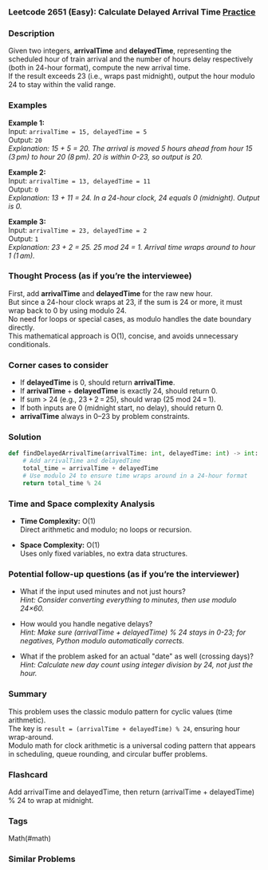 ### Leetcode 2651 (Easy): Calculate Delayed Arrival Time [Practice](https://leetcode.com/problems/calculate-delayed-arrival-time)

### Description  
Given two integers, **arrivalTime** and **delayedTime**, representing the scheduled hour of train arrival and the number of hours delay respectively (both in 24-hour format), compute the new arrival time.  
If the result exceeds 23 (i.e., wraps past midnight), output the hour modulo 24 to stay within the valid range.

### Examples  

**Example 1:**  
Input: `arrivalTime = 15, delayedTime = 5`  
Output: `20`  
*Explanation: 15 + 5 = 20. The arrival is moved 5 hours ahead from hour 15 (3 pm) to hour 20 (8 pm). 20 is within 0-23, so output is 20.*

**Example 2:**  
Input: `arrivalTime = 13, delayedTime = 11`  
Output: `0`  
*Explanation: 13 + 11 = 24. In a 24-hour clock, 24 equals 0 (midnight). Output is 0.*

**Example 3:**  
Input: `arrivalTime = 23, delayedTime = 2`  
Output: `1`  
*Explanation: 23 + 2 = 25. 25 mod 24 = 1. Arrival time wraps around to hour 1 (1 am).*

### Thought Process (as if you’re the interviewee)  
First, add **arrivalTime** and **delayedTime** for the raw new hour.  
But since a 24-hour clock wraps at 23, if the sum is 24 or more, it must wrap back to 0 by using modulo 24.  
No need for loops or special cases, as modulo handles the date boundary directly.  
This mathematical approach is O(1), concise, and avoids unnecessary conditionals.

### Corner cases to consider  
- If **delayedTime** is 0, should return **arrivalTime**.
- If **arrivalTime** + **delayedTime** is exactly 24, should return 0.
- If sum > 24 (e.g., 23 + 2 = 25), should wrap (25 mod 24 = 1).
- If both inputs are 0 (midnight start, no delay), should return 0.
- **arrivalTime** always in 0–23 by problem constraints.

### Solution

```python
def findDelayedArrivalTime(arrivalTime: int, delayedTime: int) -> int:
    # Add arrivalTime and delayedTime
    total_time = arrivalTime + delayedTime
    # Use modulo 24 to ensure time wraps around in a 24-hour format
    return total_time % 24
```

### Time and Space complexity Analysis  

- **Time Complexity:** O(1)  
  Direct arithmetic and modulo; no loops or recursion.

- **Space Complexity:** O(1)  
  Uses only fixed variables, no extra data structures.

### Potential follow-up questions (as if you’re the interviewer)  

- What if the input used minutes and not just hours?  
  *Hint: Consider converting everything to minutes, then use modulo 24×60.*

- How would you handle negative delays?  
  *Hint: Make sure (arrivalTime + delayedTime) % 24 stays in 0-23; for negatives, Python modulo automatically corrects.*

- What if the problem asked for an actual "date" as well (crossing days)?  
  *Hint: Calculate new day count using integer division by 24, not just the hour.*

### Summary
This problem uses the classic modulo pattern for cyclic values (time arithmetic).  
The key is `result = (arrivalTime + delayedTime) % 24`, ensuring hour wrap-around.  
Modulo math for clock arithmetic is a universal coding pattern that appears in scheduling, queue rounding, and circular buffer problems.


### Flashcard
Add arrivalTime and delayedTime, then return (arrivalTime + delayedTime) % 24 to wrap at midnight.

### Tags
Math(#math)

### Similar Problems
